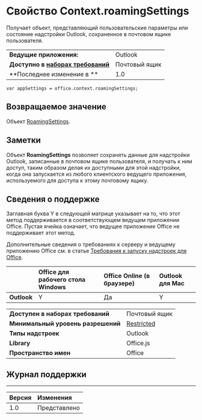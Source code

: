 
# Свойство Context.roamingSettings
Получает объект, представляющий пользовательские параметры или состояние надстройки Outlook, сохраненное в почтовом ящике пользователя.

|||
|:-----|:-----|
|**Ведущие приложения:**|Outlook|
|**Доступно в [наборах требований](../../docs/overview/specify-office-hosts-and-api-requirements.md)**|Почтовый ящик|
|**Последнее изменение в **|1.0|

```
var appSettings = office.context.roamingSettings;
```


## Возвращаемое значение

Объект [RoamingSettings](http://msdn.microsoft.com/library/cf21bb08-7274-4ad6-ae9e-b2c12f92abc9%28Office.15%29.aspx).


## Заметки

Объект **RoamingSettings** позволяет сохранять данные для надстройки Outlook, записанные в почтовом ящике пользователя, и получать к ним доступ, таким образом делая их доступными для этой надстройки, когда она запускается из любого клиентского ведущего приложения, используемого для доступа к этому почтовому ящику.


## Сведения о поддержке


Заглавная буква Y в следующей матрице указывает на то, что этот метод поддерживается в соответствующем ведущем приложении Office. Пустая ячейка означает, что ведущее приложение Office не поддерживает этот метод.

Дополнительные сведения о требованиях к серверу и ведущему приложению Office см. в статье [Требования к запуску надстроек для Office](../../docs/overview/requirements-for-running-office-add-ins.md).


||**Office для рабочего стола Windows**|**Office Online (в браузере)**|**Outlook для Mac**|
|:-----|:-----|:-----|:-----|
|**Outlook**|Y|Да|Y|

|||
|:-----|:-----|
|**Доступен в наборах требований**|Почтовый ящик|
|**Минимальный уровень разрешений**|[Restricted](../../docs/develop/requesting-permissions-for-api-use-in-content-and-task-pane-add-ins.md)|
|**Типы надстроек**|Outlook|
|**Library**|Office.js|
|**Пространство имен**|Office|

## Журнал поддержки



****


|**Версия**|**Изменения**|
|:-----|:-----|
|1.0|Представлено|
